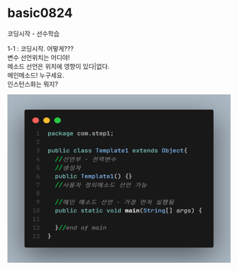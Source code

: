 # basic0824
코딩시작 - 선수학습

1-1 : 코딩시작. 어떻게???<br>
변수 선언위치는 어디야!<br>
메소드 선언은 위치에 영향이 있다|없다.<br>
메인메소드! 누구세요.<br>
인스턴스화는 뭐지?<br>

<img src="/template1.png" width="700" height="380"/>
